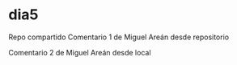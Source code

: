 # dia5
Repo compartido 
Comentario 1 de Miguel Areán desde repositorio

Comentario 2 de Miguel Areán desde local